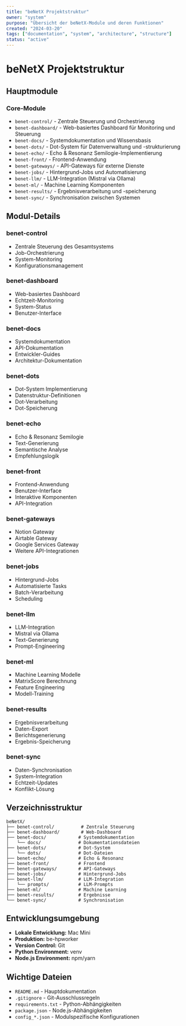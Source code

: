 ```yaml
---
title: "beNetX Projektstruktur"
owner: "system"
purpose: "Übersicht der beNetX-Module und deren Funktionen"
created: "2024-03-20"
tags: ["documentation", "system", "architecture", "structure"]
status: "active"
---
```


# beNetX Projektstruktur

## Hauptmodule

### Core-Module
- `benet-control/` - Zentrale Steuerung und Orchestrierung
- `benet-dashboard/` - Web-basiertes Dashboard für Monitoring und Steuerung
- `benet-docs/` - Systemdokumentation und Wissensbasis
- `benet-dots/` - Dot-System für Datenverwaltung und -strukturierung
- `benet-echo/` - Echo & Resonanz Semilogie-Implementierung
- `benet-front/` - Frontend-Anwendung
- `benet-gateways/` - API-Gateways für externe Dienste
- `benet-jobs/` - Hintergrund-Jobs und Automatisierung
- `benet-llm/` - LLM-Integration (Mistral via Ollama)
- `benet-ml/` - Machine Learning Komponenten
- `benet-results/` - Ergebnisverarbeitung und -speicherung
- `benet-sync/` - Synchronisation zwischen Systemen

## Modul-Details

### benet-control
- Zentrale Steuerung des Gesamtsystems
- Job-Orchestrierung
- System-Monitoring
- Konfigurationsmanagement

### benet-dashboard
- Web-basiertes Dashboard
- Echtzeit-Monitoring
- System-Status
- Benutzer-Interface

### benet-docs
- Systemdokumentation
- API-Dokumentation
- Entwickler-Guides
- Architektur-Dokumentation

### benet-dots
- Dot-System Implementierung
- Datenstruktur-Definitionen
- Dot-Verarbeitung
- Dot-Speicherung

### benet-echo
- Echo & Resonanz Semilogie
- Text-Generierung
- Semantische Analyse
- Empfehlungslogik

### benet-front
- Frontend-Anwendung
- Benutzer-Interface
- Interaktive Komponenten
- API-Integration

### benet-gateways
- Notion Gateway
- Airtable Gateway
- Google Services Gateway
- Weitere API-Integrationen

### benet-jobs
- Hintergrund-Jobs
- Automatisierte Tasks
- Batch-Verarbeitung
- Scheduling

### benet-llm
- LLM-Integration
- Mistral via Ollama
- Text-Generierung
- Prompt-Engineering

### benet-ml
- Machine Learning Modelle
- MatrixScore Berechnung
- Feature Engineering
- Modell-Training

### benet-results
- Ergebnisverarbeitung
- Daten-Export
- Berichtsgenerierung
- Ergebnis-Speicherung

### benet-sync
- Daten-Synchronisation
- System-Integration
- Echtzeit-Updates
- Konflikt-Lösung

## Verzeichnisstruktur

```
beNetX/
├── benet-control/          # Zentrale Steuerung
├── benet-dashboard/        # Web-Dashboard
├── benet-docs/            # Systemdokumentation
│   └── docs/              # Dokumentationsdateien
├── benet-dots/            # Dot-System
│   └── dots/              # Dot-Dateien
├── benet-echo/            # Echo & Resonanz
├── benet-front/           # Frontend
├── benet-gateways/        # API-Gateways
├── benet-jobs/            # Hintergrund-Jobs
├── benet-llm/             # LLM-Integration
│   └── prompts/           # LLM-Prompts
├── benet-ml/              # Machine Learning
├── benet-results/         # Ergebnisse
└── benet-sync/            # Synchronisation
```

## Entwicklungsumgebung

- **Lokale Entwicklung:** Mac Mini
- **Produktion:** be-hpworker
- **Version Control:** Git
- **Python Environment:** venv
- **Node.js Environment:** npm/yarn

## Wichtige Dateien

- `README.md` - Hauptdokumentation
- `.gitignore` - Git-Ausschlussregeln
- `requirements.txt` - Python-Abhängigkeiten
- `package.json` - Node.js-Abhängigkeiten
- `config_*.json` - Modulspezifische Konfigurationen 